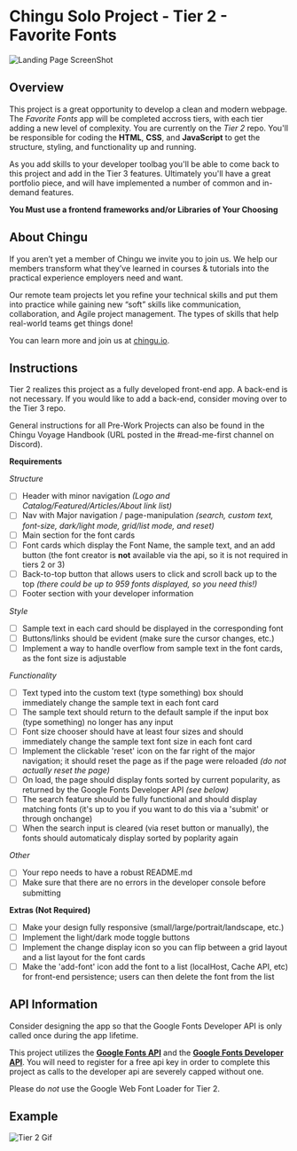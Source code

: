 # Chingu Solo Project - Tier 2 - Favorite Fonts

![Landing Page ScreenShot](./assets/favoriteFontsLanding.png)

## Overview ##

This project is a great opportunity to develop a clean and modern webpage. The *Favorite Fonts* app will be completed accross tiers, with each tier adding a new level of complexity. You are currently on the *Tier 2* repo. You'll be responsible for coding the **HTML**, **CSS**, and **JavaScript** to get the structure, styling, and functionality up and running.

As you add skills to your developer toolbag you'll be able to come back to this project and add in the Tier 3 features. Ultimately you'll have a great portfolio piece, and will have implemented a number of common and in-demand features.

**You Must use a frontend frameworks and/or Libraries of Your Choosing**

## About Chingu

If you aren’t yet a member of Chingu we invite you to join us. We help our 
members transform what they’ve learned in courses & tutorials into the 
practical experience employers need and want.

Our remote team projects let you refine your technical skills and put them 
into practice while gaining new “soft” skills like communication, 
collaboration, and Agile project management. The types of skills that 
help real-world teams get things done!

You can learn more and join us at [chingu.io](https://chingu.io).

## Instructions ##

Tier 2 realizes this project as a fully developed front-end app. A back-end is not necessary. If you would like to add a back-end, consider moving over to the Tier 3 repo.

General instructions for all Pre-Work Projects can also be found in the Chingu Voyage Handbook (URL posted in the #read-me-first channel on Discord).

**Requirements**

*Structure*
- [ ] Header with minor navigation *(Logo and Catalog/Featured/Articles/About link list)*
- [ ] Nav with Major navigation / page-manipulation *(search, custom text, font-size, dark/light mode, grid/list mode, and reset)*
- [ ] Main section for the font cards
- [ ] Font cards which display the Font Name, the sample text, and an add button (the font creator is **not** available via the api, so it is not required in tiers 2 or 3)
- [ ] Back-to-top button that allows users to click and scroll back up to the top *(there could be up to 959 fonts displayed, so you need this!)*
- [ ] Footer section with your developer information

*Style*
- [ ] Sample text in each card should be displayed in the corresponding font
- [ ] Buttons/links should be evident (make sure the cursor changes, etc.)
- [ ] Implement a way to handle overflow from sample text in the font cards, as the font size is adjustable

*Functionality*
- [ ] Text typed into the custom text (type something) box should immediately change the sample text in each font card
- [ ] The sample text should return to the default sample if the input box (type something) no longer has any input
- [ ] Font size chooser should have at least four sizes and should immediately change the sample text font size in each font card
- [ ] Implement the clickable 'reset' icon on the far right of the major navigation; it should reset the page as if the page were reloaded *(do not actually reset the page)*
- [ ] On load, the page should display fonts sorted by current popularity, as returned by the Google Fonts Developer API *(see below)*
- [ ] The search feature should be fully functional and should display matching fonts (it's up to you if you want to do this via a 'submit' or through onchange)
- [ ] When the search input is cleared (via reset button or manually), the fonts should automaticaly display sorted by poplarity again

*Other*
- [ ] Your repo needs to have a robust README.md
- [ ] Make sure that there are no errors in the developer console before submitting

**Extras (Not Required)**

- [ ] Make your design fully responsive (small/large/portrait/landscape, etc.)
- [ ] Implement the light/dark mode toggle buttons
- [ ] Implement the change display icon so you can flip between a grid layout and a list layout for the font cards
- [ ] Make the 'add-font' icon add the font to a list (localHost, Cache API, etc) for front-end persistence; users can then delete the font from the list

## API Information ##

Consider designing the app so that the Google Fonts Developer API is only called once during the app lifetime.

This project utilizes the [**Google Fonts API**](https://developers.google.com/fonts/docs/getting_started) and the [**Google Fonts Developer API**](https://developers.google.com/fonts/docs/developer_api). You will need to register for a free api key in order to complete this project as calls to the developer api are severely capped without one.

Please do *not* use the Google Web Font Loader for Tier 2.

## Example ##
![Tier 2 Gif](./assets/tier2Preview.gif)
